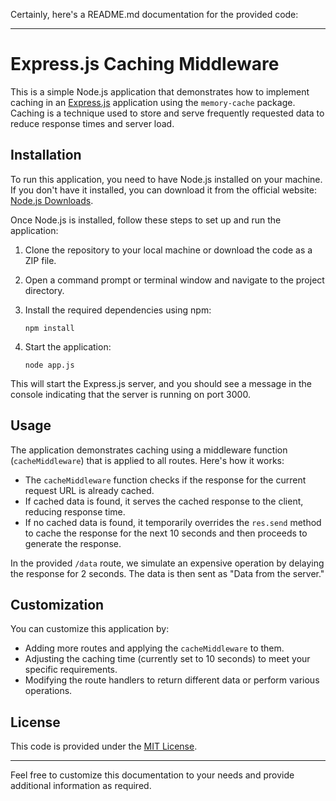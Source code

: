 Certainly, here's a README.md documentation for the provided code:

---

# Express.js Caching Middleware

This is a simple Node.js application that demonstrates how to implement caching in an [Express.js](https://expressjs.com/) application using the `memory-cache` package. Caching is a technique used to store and serve frequently requested data to reduce response times and server load.

## Installation

To run this application, you need to have Node.js installed on your machine. If you don't have it installed, you can download it from the official website: [Node.js Downloads](https://nodejs.org/).

Once Node.js is installed, follow these steps to set up and run the application:

1. Clone the repository to your local machine or download the code as a ZIP file.

2. Open a command prompt or terminal window and navigate to the project directory.

3. Install the required dependencies using npm:

   ```
   npm install
   ```

4. Start the application:

   ```
   node app.js
   ```

This will start the Express.js server, and you should see a message in the console indicating that the server is running on port 3000.

## Usage

The application demonstrates caching using a middleware function (`cacheMiddleware`) that is applied to all routes. Here's how it works:

- The `cacheMiddleware` function checks if the response for the current request URL is already cached.
- If cached data is found, it serves the cached response to the client, reducing response time.
- If no cached data is found, it temporarily overrides the `res.send` method to cache the response for the next 10 seconds and then proceeds to generate the response.

In the provided `/data` route, we simulate an expensive operation by delaying the response for 2 seconds. The data is then sent as "Data from the server."

## Customization

You can customize this application by:

- Adding more routes and applying the `cacheMiddleware` to them.
- Adjusting the caching time (currently set to 10 seconds) to meet your specific requirements.
- Modifying the route handlers to return different data or perform various operations.

## License

This code is provided under the [MIT License](LICENSE).

---

Feel free to customize this documentation to your needs and provide additional information as required.
